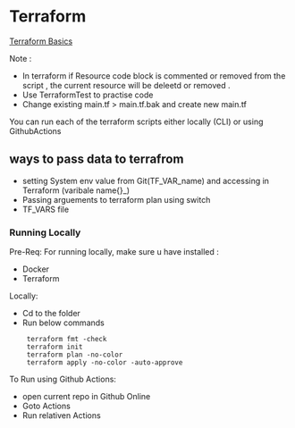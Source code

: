 # Terraform

[Terraform Basics](https://gist.github.com/j-thepac/e837155bee50e3bcce04a64876ba35ac)

Note : 
- In terraform if Resource code block is commented or removed from the script , the current resource will be deleetd or removed .
- Use TerraformTest to practise code
- Change existing main.tf > main.tf.bak and create new main.tf

You can run each of the terraform scripts either locally (CLI)  or using GithubActions

## ways to pass data to terrafrom
- setting System env value from Git(TF_VAR_name) and accessing in Terraform (varibale name{}_)
- Passing arguements to terraform plan using switch
- TF_VARS file


### Running Locally 
Pre-Req:
    For running locally, make sure u have installed :
- Docker
- Terraform

Locally:
- Cd to the folder 
- Run below commands 
    ```
     terraform fmt -check
     terraform init
     terraform plan -no-color 
     terraform apply -no-color -auto-approve
    ```

To Run using Github Actions:
- open current repo in Github Online
- Goto Actions
- Run relativen Actions 



